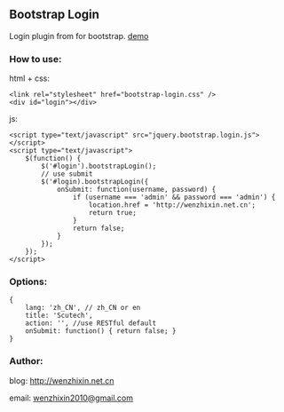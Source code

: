 ## Bootstrap Login

Login plugin from for bootstrap. [demo](http://wenzhixin.net.cn/p/bootstrap-login/)

### How to use:

html + css:
	
	<link rel="stylesheet" href="bootstrap-login.css" />
	<div id="login"></div>
	
js:
	
	<script type="text/javascript" src="jquery.bootstrap.login.js"></script>
	<script type="text/javascript">
		$(function() {
			$('#login').bootstrapLogin();
			// use submit
			$('#login).bootstrapLogin({
				onSubmit: function(username, password) {
					if (username === 'admin' && password === 'admin') {
						location.href = 'http://wenzhixin.net.cn';
						return true;
					}
					return false;
				}
			});
		});
	</script>
	
### Options:

	{
		lang: 'zh_CN', // zh_CN or en
		title: 'Scutech',
		action: '', //use RESTful default
		onSubmit: function() { return false; }
	}
	
### Author:

blog: http://wenzhixin.net.cn

email: wenzhixin2010@gmail.com